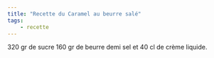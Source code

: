```yaml
---
title: "Recette du Caramel au beurre salé"
tags:
    - recette
---
```


320 gr de sucre 160 gr de beurre  demi sel et 40 cl de crème liquide.
